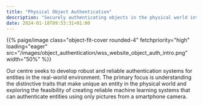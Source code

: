 ```yaml
---
title: "Physical Object Authentication"
description: "Securely authenticating objects in the physical world into the digital world"
date: 2024-01-18T09:53:31+01:00
---
```


<p>{{% paige/image class="object-fit-cover rounded-4" fetchpriority="high" loading="eager" src="/images/object_authentication/wss_website_object_auth_intro.png" width="50%" %}}</p>

Our centre seeks to develop robust and reliable authentication systems for entities in the real-world environment. The primary focus is understanding the distinctive traits that make unique an entity in the physical world and exploring the feasibility of creating reliable machine learning systems that can authenticate entities using only pictures from a smartphone camera.
